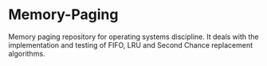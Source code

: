 # Memory-Paging
Memory paging repository for operating systems discipline. It deals with the implementation and testing of FIFO, LRU and Second Chance replacement algorithms.

